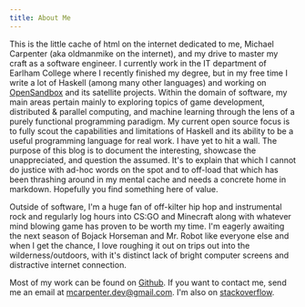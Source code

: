 ```yaml
---
title: About Me
---
```


This is the little cache of html on the internet dedicated to me, Michael Carpenter (aka oldmanmike on the internet), and my drive to master my craft as a software engineer. I currently work in the IT department of Earlham College where I recently finished my degree, but in my free time I write a lot of Haskell (among many other languages) and working on [OpenSandbox](https://github.com/oldmanmike/opensandbox) and its satellite projects. Within the domain of software, my main areas pertain mainly to exploring topics of game development, distributed & parallel computing, and machine learning through the lens of a purely functional programming paradigm. My current open source focus is to fully scout the capabilities and limitations of Haskell and its ability to be a useful programming language for real work. I have yet to hit a wall. The purpose of this blog is to document the interesting, showcase the unappreciated, and question the assumed. It's to explain that which I cannot do justice with ad-hoc words on the spot and to off-load that which has been thrashing around in my mental cache and needs a concrete home in markdown. Hopefully you find something here of value.

Outside of software, I'm a huge fan of off-kilter hip hop and instrumental rock and regularly log hours into CS:GO and Minecraft along with whatever mind blowing game has proven to be worth my time. I'm eagerly awaiting the next season of Bojack Horseman and Mr. Robot like everyone else and when I get the chance, I love roughing it out on trips out into the wilderness/outdoors, with it's distinct lack of bright computer screens and distractive internet connection.

Most of my work can be found on [Github](https://github.com/oldmanmike). If you want to contact me, send me an email at [mcarpenter.dev@gmail.com](mcarpenter.dev@gmail.com). I'm also on [stackoverflow](https://stackoverflow.com/users/3961879/oldmanmike).
